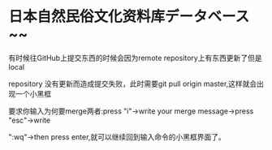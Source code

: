 # 日本自然民俗文化资料库データベース~~



有时候往GitHub上提交东西的时候会因为remote repository上有东西更新了但是local 

repository 没有更新而造成提交失败，此时需要git pull origin master,这样就会出现一个小黑框

要求你输入为何要merge两者:press "i"->write your merge message->press "esc"->write 

":wq"->then press enter,就可以继续回到输入命令的小黑框界面了。

